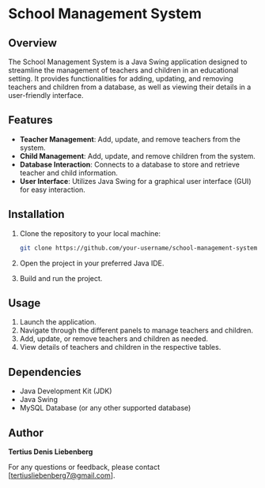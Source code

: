 # School Management System

## Overview

The School Management System is a Java Swing application designed to streamline the management of teachers and children in an educational setting. It provides functionalities for adding, updating, and removing teachers and children from a database, as well as viewing their details in a user-friendly interface.

## Features

- **Teacher Management**: Add, update, and remove teachers from the system.
- **Child Management**: Add, update, and remove children from the system.
- **Database Interaction**: Connects to a database to store and retrieve teacher and child information.
- **User Interface**: Utilizes Java Swing for a graphical user interface (GUI) for easy interaction.

## Installation

1. Clone the repository to your local machine:

   ```bash
   git clone https://github.com/your-username/school-management-system.git
   ```

2. Open the project in your preferred Java IDE.
   
3. Build and run the project.

## Usage

1. Launch the application.
2. Navigate through the different panels to manage teachers and children.
3. Add, update, or remove teachers and children as needed.
4. View details of teachers and children in the respective tables.

## Dependencies

- Java Development Kit (JDK)
- Java Swing
- MySQL Database (or any other supported database)

## Author

**Tertius Denis Liebenberg**  

For any questions or feedback, please contact [tertiusliebenberg7@gmail.com].
